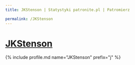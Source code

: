 ```yaml
---
title: JKStenson | Statystyki patronite.pl | Patromierz

permalink: /JKStenson
---
```


# [JKStenson](https://patronite.pl/JKStenson)

{% include profile.md name="JKStenson" prefix="j" %}
